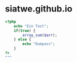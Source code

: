# siatwe.github.io

```php
<?php
    echo "Ein Test";
    if(true) {
        array_sum($arr);
    } else {
        echo "Dumpass";
    }
?>
"""
